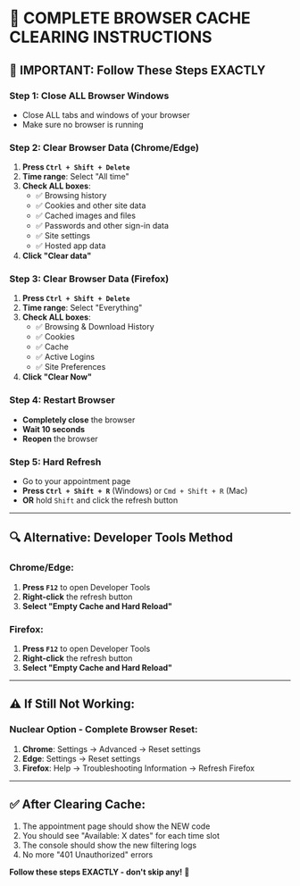 # 🧹 **COMPLETE BROWSER CACHE CLEARING INSTRUCTIONS**

## **🚨 IMPORTANT: Follow These Steps EXACTLY**

### **Step 1: Close ALL Browser Windows**
- Close ALL tabs and windows of your browser
- Make sure no browser is running

### **Step 2: Clear Browser Data (Chrome/Edge)**
1. **Press `Ctrl + Shift + Delete`**
2. **Time range**: Select "All time"
3. **Check ALL boxes**:
   - ✅ Browsing history
   - ✅ Cookies and other site data
   - ✅ Cached images and files
   - ✅ Passwords and other sign-in data
   - ✅ Site settings
   - ✅ Hosted app data
4. **Click "Clear data"**

### **Step 3: Clear Browser Data (Firefox)**
1. **Press `Ctrl + Shift + Delete`**
2. **Time range**: Select "Everything"
3. **Check ALL boxes**:
   - ✅ Browsing & Download History
   - ✅ Cookies
   - ✅ Cache
   - ✅ Active Logins
   - ✅ Site Preferences
4. **Click "Clear Now"**

### **Step 4: Restart Browser**
- **Completely close** the browser
- **Wait 10 seconds**
- **Reopen** the browser

### **Step 5: Hard Refresh**
- Go to your appointment page
- **Press `Ctrl + Shift + R`** (Windows) or `Cmd + Shift + R` (Mac)
- **OR** hold `Shift` and click the refresh button

---

## **🔍 Alternative: Developer Tools Method**

### **Chrome/Edge:**
1. **Press `F12`** to open Developer Tools
2. **Right-click** the refresh button
3. **Select "Empty Cache and Hard Reload"**

### **Firefox:**
1. **Press `F12`** to open Developer Tools
2. **Right-click** the refresh button
3. **Select "Empty Cache and Hard Reload"**

---

## **⚠️ If Still Not Working:**

### **Nuclear Option - Complete Browser Reset:**
1. **Chrome**: Settings → Advanced → Reset settings
2. **Edge**: Settings → Reset settings
3. **Firefox**: Help → Troubleshooting Information → Refresh Firefox

---

## **✅ After Clearing Cache:**
1. The appointment page should show the NEW code
2. You should see "Available: X dates" for each time slot
3. The console should show the new filtering logs
4. No more "401 Unauthorized" errors

**Follow these steps EXACTLY - don't skip any!** 🎯
